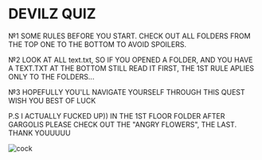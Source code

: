 # DEVILZ QUIZ
№1 SOME RULES BEFORE YOU START. CHECK OUT ALL FOLDERS FROM THE TOP ONE TO THE BOTTOM TO AVOID SPOILERS.

№2 LOOK AT ALL text.txt, SO IF YOU OPENED A FOLDER, AND YOU HAVE A TEXT.TXT AT THE BOTTOM STILL READ IT FIRST, THE 1ST RULE APLIES ONLY TO THE FOLDERS...

№3 HOPEFULLY YOU'LL NAVIGATE YOURSELF THROUGH THIS QUEST WISH YOU BEST OF LUCK

P.S I ACTUALLY FUCKED UP)) IN THE 1ST FLOOR FOLDER AFTER GARGOLIS PLEASE CHECK OUT THE "ANGRY FLOWERS", THE LAST. THANK YOUUUUU

![cock](https://w7.pngwing.com/pngs/253/156/png-transparent-the-binding-of-isaac-afterbirth-plus-nicalis-wiki-playstation-4-the-binding-of-isaac-face-playstation-4-head.png)
